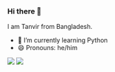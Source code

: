 ### Hi there 👋
I am Tanvir from Bangladesh.
- 🌱 I’m currently learning Python
- 😄 Pronouns: he/him
<img src="https://github-readme-stats.vercel.app/api?username=zktanvir&&show_icons=true&title_color=ffffff&icon_color=bb2acf&text_color=daf7dc&bg_color=121112">
<img src="https://github-readme-stats.vercel.app/api/top-langs/?username=zktanvir">
